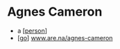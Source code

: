 # Agnes Cameron

- a [[person]]
- [[go]] www.are.na/agnes-cameron


[//begin]: # "Autogenerated link references for markdown compatibility"
[person]: person "Person"
[go]: go "Go"
[//end]: # "Autogenerated link references"